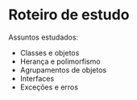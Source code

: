 # Roteiro de estudo
Assuntos estudados:
- Classes e objetos
- Herança e polimorfismo
- Agrupamentos de objetos
- Interfaces
- Exceções e erros
